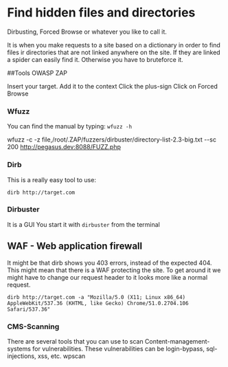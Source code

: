 # Find hidden files and directories

Dirbusting, Forced Browse or whatever you like to call it.

It is when you make requests to a site based on a dictionary in order to find files ir directories that are not linked anywhere on the site. If they are linked a spider can easily find it. Otherwise you have to bruteforce it.

##Tools
OWASP ZAP

Insert your target.
Add it to the context
Click the plus-sign
Click on Forced Browse

### Wfuzz

You can find the manual by typing: `wfuzz -h`

wfuzz -c -z file,/root/.ZAP/fuzzers/dirbuster/directory-list-2.3-big.txt --sc 200 http://pegasus.dev:8088/FUZZ.php

### Dirb
This is a really easy tool to use:

`dirb http://target.com`

### Dirbuster

It is a GUI
You start it with `dirbuster` from the terminal



## WAF - Web application firewall

It might be that dirb shows you 403 errors, instead of the expected 404. This might mean that there is a WAF protecting the site. To get around it we might have to change our request header to it looks more like a normal request. 

`dirb http://target.com -a "Mozilla/5.0 (X11; Linux x86_64) AppleWebKit/537.36 (KHTML, like Gecko) Chrome/51.0.2704.106 Safari/537.36"`


### CMS-Scanning 
There are several tools that you can use to scan Content-management-systems for vulnerabilities. These vulnerabilities can be login-bypass, sql-injections, xss, etc.
wpscan